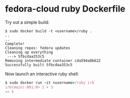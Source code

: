 fedora-cloud ruby Dockerfile
============================

Try out a simple build:

```
$ sudo docker build -t <username>/ruby .
..
..
Complete!
Cleaning repos: fedora updates
Cleaning up everything
 ---> 5fbcdaa353c5
Removing intermediate container cda594a8b622
Successfully built 5fbcdaa353c5
```

Now launch an interactive ruby shell:

``` ruby
$ sudo docker run -it <username>/ruby irb
irb(main):001:0> 2 + 3
=> 5
```

